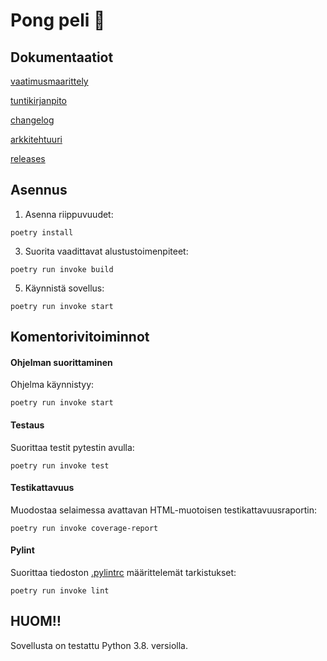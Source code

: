 # Pong peli :red_circle:

## Dokumentaatiot
[vaatimusmaarittely](https://github.com/Mimi-ctrl/ot-harjoitustyo/blob/master/dokumentaatio/vaatimusmaarittely.md)

[tuntikirjanpito](https://github.com/Mimi-ctrl/ot-harjoitustyo/blob/master/dokumentaatio/tuntikirjanpito.md)

[changelog](https://github.com/Mimi-ctrl/ot-harjoitustyo/blob/master/dokumentaatio/changelog.md)

[arkkitehtuuri](https://github.com/Mimi-ctrl/ot-harjoitustyo/blob/master/dokumentaatio/arkkitehtuuri.md)

[releases](https://github.com/Mimi-ctrl/ot-harjoitustyo/releases)

## Asennus
1. Asenna riippuvuudet:
```
poetry install
```
3. Suorita vaadittavat alustustoimenpiteet:
```
poetry run invoke build
```
5. Käynnistä sovellus:
```
poetry run invoke start
```

## Komentorivitoiminnot
#### Ohjelman suorittaminen
Ohjelma käynnistyy:
```
poetry run invoke start
```
#### Testaus
Suorittaa testit pytestin avulla:
```
poetry run invoke test
```
#### Testikattavuus
Muodostaa selaimessa avattavan HTML-muotoisen testikattavuusraportin:
```
poetry run invoke coverage-report
```
#### Pylint
Suorittaa tiedoston [.pylintrc](https://github.com/Mimi-ctrl/ot-harjoitustyo/blob/master/.pylintrc) määrittelemät tarkistukset:
```
poetry run invoke lint
```
## HUOM‼️
Sovellusta on testattu Python 3.8. versiolla.
